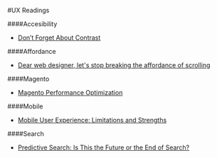 #UX Readings

####Accesibility 
- [Don’t Forget About Contrast](http://alistapart.com/blog/post/dont-forget-about-contrast)

####Affordance
- [Dear web designer, let's stop breaking the affordance of scrolling](https://medium.com/user-experience-design-1/dear-web-designer-let-s-stop-breaking-the-affordance-of-scrolling-fe8bf258df7b)

####Magento
- [Magento Performance Optimization](http://www.ecommercepartners.net/Services/Ecommerce-Solutions/Magento-Optimization.shtml)

####Mobile
- [Mobile User Experience: Limitations and Strengths](http://www.nngroup.com/articles/mobile-ux/?utm_source=Alertbox&utm_campaign=205de653eb-Mobile_UX_long_04_20_2015&utm_medium=email&utm_term=0_7f29a2b335-205de653eb-40130481)

####Search
- [Predictive Search: Is This the Future or the End of Search?](http://www.wordstream.com/blog/ws/2013/06/24/predictive-search)
